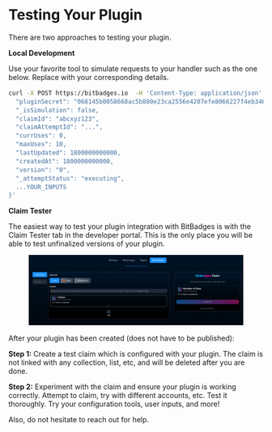 # Testing Your Plugin

There are two approaches to testing your plugin.

**Local Development**

Use your favorite tool to simulate requests to your handler such as the one below. Replace with your corresponding details.

```bash
curl -X POST https://bitbadges.io  -H 'Content-Type: application/json' -d '{
  "pluginSecret": "068145b0058668ac5b880e23ca2556e4207efe8066227f4eb3466a6b0d16daa4",
  "_isSimulation": false,
  "claimId": "abcxyz123",
  "claimAttemptId": "...",
  "currUses": 0,
  "maxUses": 10,
  "lastUpdated": 1800000000000,
  "createdAt": 1800000000000,
  "version": "0",
  "_attemptStatus": "executing",
  ...YOUR_INPUTS
}'
```

**Claim Tester**

The easiest way to test your plugin integration with BitBadges is with the Claim Tester tab in the developer portal. This is the only place you will be able to test unfinalized versions of your plugin.

<figure><img src="../../../../.gitbook/assets/image (8) (1).png" alt=""><figcaption></figcaption></figure>

After your plugin has been created (does not have to be published):

**Step 1:** Create a test claim which is configured with your plugin. The claim is not linked with any collection, list, etc, and will be deleted after you are done.

**Step 2:** Experiment with the claim and ensure your plugin is working correctly. Attempt to claim, try with different accounts, etc. Test it thoroughly. Try your configuration tools, user inputs, and more!

Also, do not hesitate to reach out for help.
